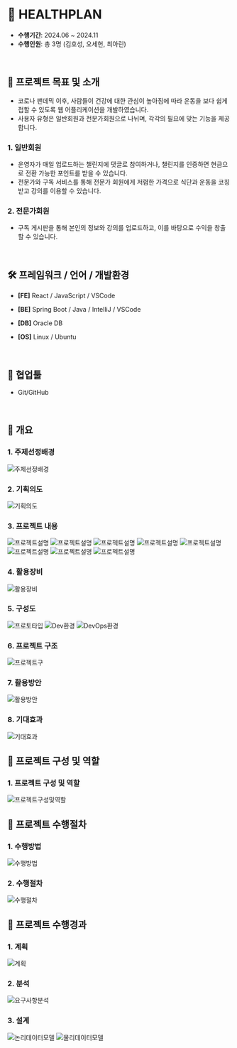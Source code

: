 # 🦾 HEALTHPLAN

- **수행기간**: 2024.06 ~ 2024.11
- **수행인원**: 총 3명 (김호성, 오세헌, 최아린)

<br />

## 📂 프로젝트 목표 및 소개

- 코로나 팬데믹 이후, 사람들이 건강에 대한 관심이 높아짐에 따라 운동을 보다 쉽게 접할 수 있도록 웹 어플리케이션을 개발하였습니다.
- 사용자 유형은 일반회원과 전문가회원으로 나뉘며, 각각의 필요에 맞는 기능을 제공합니다.

### 1. 일반회원
- 운영자가 매일 업로드하는 챌린지에 댓글로 참여하거나, 챌린지를 인증하면 현금으로 전환 가능한 포인트를 받을 수 있습니다.
- 전문가와 구독 서비스를 통해 전문가 회원에게 저렴한 가격으로 식단과 운동을 코칭받고 강의를 이용할 수 있습니다.

### 2. 전문가회원
- 구독 게시판을 통해 본인의 정보와 강의를 업로드하고, 이를 바탕으로 수익을 창출할 수 있습니다.

<br />

## 🛠️ 프레임워크 / 언어 / 개발환경

- **[FE]** React / JavaScript / VSCode

- **[BE]** Spring Boot / Java / IntelliJ / VSCode

- **[DB]** Oracle DB

- **[OS]** Linux / Ubuntu

<br />

## 🤝 협업툴

- Git/GitHub

<br />

## 🌼 개요
### 1. 주제선정배경
![주제선정배경](https://github.com/CHOI-AHRIN/HealthPlan/blob/master/me/1.png)

### 2. 기획의도
![기획의도](https://github.com/CHOI-AHRIN/HealthPlan/blob/master/me/2.png)

### 3. 프로젝트 내용
![프로젝트설명](https://github.com/CHOI-AHRIN/HealthPlan/blob/master/me/3.png)
![프로젝트설명](https://github.com/CHOI-AHRIN/HealthPlan/blob/master/me/4.png)
![프로젝트설명](https://github.com/CHOI-AHRIN/HealthPlan/blob/master/me/5.png)
![프로젝트설명](https://github.com/CHOI-AHRIN/HealthPlan/blob/master/me/6.png)
![프로젝트설명](https://github.com/CHOI-AHRIN/HealthPlan/blob/master/me/7.png)
![프로젝트설명](https://github.com/CHOI-AHRIN/HealthPlan/blob/master/me/8.png)
![프로젝트설명](https://github.com/CHOI-AHRIN/HealthPlan/blob/master/me/9.png)
![프로젝트설명](https://github.com/CHOI-AHRIN/HealthPlan/blob/master/me/10.png)

### 4. 활용장비
![활용장비](https://github.com/CHOI-AHRIN/HealthPlan/blob/master/me/11.png)

### 5. 구성도
![프로토타입](https://github.com/CHOI-AHRIN/HealthPlan/blob/master/me/12.png)
![Dev환경](https://github.com/CHOI-AHRIN/HealthPlan/blob/master/me/13.png)
![DevOps환경](https://github.com/CHOI-AHRIN/HealthPlan/blob/master/me/14.png)

### 6. 프로젝트 구조
![프로젝트구](https://github.com/CHOI-AHRIN/HealthPlan/blob/master/me/15.png)

### 7. 활용방안
![활용방안](https://github.com/CHOI-AHRIN/HealthPlan/blob/master/me/16.png)

### 8. 기대효과
![기대효과](https://github.com/CHOI-AHRIN/HealthPlan/blob/master/me/17.png)


## 🌼 프로젝트 구성 및 역할
### 1. 프로젝트 구성 및 역할
![프로젝트구성및역할](https://github.com/CHOI-AHRIN/HealthPlan/blob/master/me/18.png)


## 🌼 프로젝트 수행절차
### 1. 수행방법
![수행방법](https://github.com/CHOI-AHRIN/HealthPlan/blob/master/me/19.png)

### 2. 수행절차
![수행절차](https://github.com/CHOI-AHRIN/HealthPlan/blob/master/me/20.png)

## 🌼 프로젝트 수행경과
### 1. 계획
![계획](https://github.com/CHOI-AHRIN/HealthPlan/blob/master/me/21.png)

### 2. 분석
![요구사항분석](https://github.com/CHOI-AHRIN/HealthPlan/blob/master/me/22.png)

### 3. 설계
![논리데이터모델](https://github.com/CHOI-AHRIN/HealthPlan/blob/master/me/23.png)
![물리데이터모델](https://github.com/CHOI-AHRIN/HealthPlan/blob/master/me/24.png)
